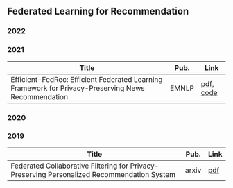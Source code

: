 ## Federated Learning for Recommendation

### 2022

### 2021
| Title | Pub. | Link |  
| --- | --- | --- | 
| Efficient-FedRec: Efficient Federated Learning Framework for Privacy-Preserving News Recommendation | EMNLP |  [pdf](https://aclanthology.org/2021.emnlp-main.223), [code](https://github.com/yjw1029/Efficient-FedRec) |

### 2020

### 2019
| Title | Pub. | Link |  
| --- | --- | --- | 
| Federated Collaborative Filtering for Privacy-Preserving Personalized Recommendation System | arxiv | [pdf](https://arxiv.org/abs/1901.09888) |
